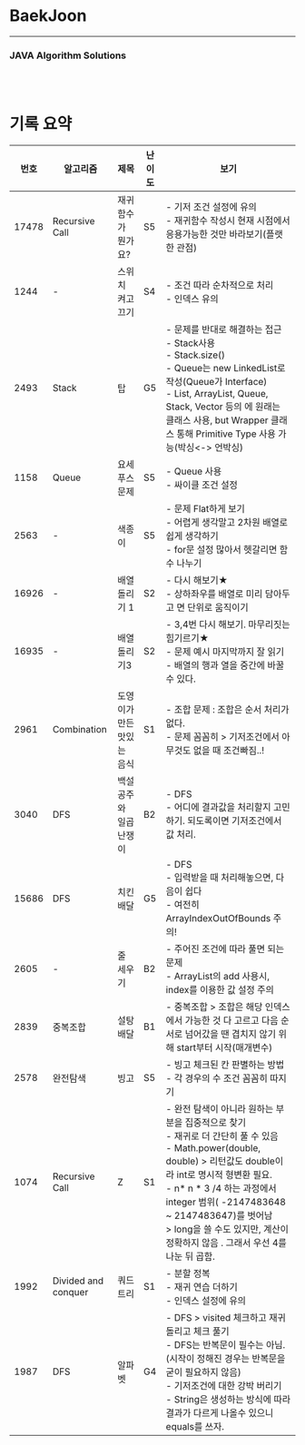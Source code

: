 # BaekJoon

----

### JAVA Algorithm Solutions
<br><br>

# 기록 요약
| 번호  | 알고리즘            | 제목                      | 난이도 | 보기                                                         |
| ----- | ------------------- | ------------------------- | ------ | ------------------------------------------------------------ |
| 17478 | Recursive Call      | 재귀함수가 뭔가요?        | S5     | - 기저 조건 설정에 유의<br />- 재귀함수 작성시 현재 시점에서 응용가능한 것만 바라보기(플랫한 관점) |
| 1244  | -                   | 스위치 켜고 끄기          | S4     | - 조건 따라 순차적으로 처리<br />- 인덱스 유의               |
| 2493  | Stack               | 탑                        | G5     | - 문제를 반대로 해결하는 접근<br />- Stack사용<br />- Stack.size()<br />- Queue는 new LinkedList로 작성(Queue가 Interface)<br />- List, ArrayList, Queue, Stack, Vector 등의 <E>에 원래는 클래스 사용, but Wrapper 클래스 통해 Primitive Type 사용 가능(박싱<-> 언박싱) |
| 1158  | Queue               | 요세푸스 문제             | S5     | - Queue 사용<br />- 싸이클 조건 설정                         |
| 2563  | -                   | 색종이                    | S5     | - 문제  Flat하게 보기<br />- 어렵게 생각말고 2차원 배열로 쉽게 생각하기<br />- for문 설정 많아서 헷갈리면 함수 나누기 |
| 16926 | -                   | 배열 돌리기 1             | S2     | - 다시 해보기★<br />- 상하좌우를 배열로 미리 담아두고 면 단위로 움직이기 |
| 16935 | -                   | 배열 돌리기3              | S2     | - 3,4번 다시 해보기. 마무리짓는 힘기르기★<br />- 문제 예시 마지막까지 잘 읽기<br />- 배열의 행과 열을 중간에 바꿀 수 있다. |
| 2961  | Combination         | 도영이가 만든 맛있는 음식 | S1     | - 조합 문제 : 조합은 순서 처리가 없다. <br />- 문제 꼼꼼히 > 기저조건에서 아무것도 없을 때 조건빠짐..! |
| 3040  | DFS                 | 백설공주와 일곱 난쟁이    | B2     | - DFS<br />- 어디에 결과값을 처리할지 고민하기. 되도록이면 기저조건에서 값 처리. |
| 15686 | DFS                 | 치킨배달                  | G5     | - DFS<br />- 입력받을 때 처리해놓으면, 다음이 쉽다<br />- 여전히 ArrayIndexOutOfBounds 주의! |
| 2605  | -                   | 줄 세우기                 | B2     | - 주어진 조건에 따라 풀면 되는 문제<br />- ArrayList의 add 사용시, index를 이용한 값 설정 주의 |
| 2839  | 중복조합            | 설탕 배달                 | B1     | - 중복조합 > 조합은 해당 인덱스에서 가능한 것  다 고르고 다음 순서로 넘어갔을 땐 겹치지 않기 위해 start부터 시작(매개변수) |
| 2578  | 완전탐색            | 빙고                      | S5     | - 빙고 체크된 칸 판별하는 방법<br />- 각 경우의 수 조건 꼼꼼히 따지기 |
| 1074  | Recursive Call      | Z                         | S1     | - 완전 탐색이 아니라 원하는 부분을 집중적으로 찾기<br />- 재귀로 더 간단히 풀 수 있음<br />- Math.power(double, double)  > 리턴값도 double이라 int로 명시적 형변환 필요.<br />- n* n * 3 /4 하는 과정에서 integer 범위( -2147483648 ~ 2147483647)를 벗어남 <br />   > long을 쓸 수도 있지만, 계산이 정확하지 않음 . 그래서 우선 4를 나눈 뒤 곱함. |
| 1992  | Divided and conquer | 쿼드트리                  | S1     | - 분할 정복<br />- 재귀 연습 더하기<br />- 인덱스 설정에 유의 |
| 1987  | DFS                 | 알파벳                    | G4     | - DFS > visited 체크하고 재귀 돌리고 체크 풀기<br />- DFS는 반복문이 필수는 아님.(시작이 정해진 경우는 반복문을 굳이 필요하지 않음)<br />- 기저조건에 대한 강박 버리기<br />- String은 생성하는 방식에 따라 결과가 다르게 나올수 있으니 equals를 쓰자. |
